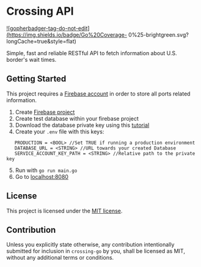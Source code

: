 # Crossing API

<a href='https://github.com/jpoles1/gopherbadger' target='_blank'>![gopherbadger-tag-do-not-edit](https://img.shields.io/badge/Go%20Coverage- 0%25-brightgreen.svg?longCache=true&style=flat)</a>

Simple, fast and reliable RESTful API to fetch information about U.S. border's wait times.

## Getting Started

This project requires a [Firebase account](https://console.firebase.google.com/) in order to store all ports related information.

1. Create [Firebase project](https://console.firebase.google.com/)
2. Create test database within your firebase project
3. Download the database private key using this [tutorial](https://firebase.google.com/docs/admin/setup/#initialize-sdk)
4. Create your `.env`  file with this keys:

```env
   PRODUCTION = <BOOL> //Set TRUE if running a production environment
   DATABASE_URL = <STRING> //URL towards your created Database
   SERVICE_ACCOUNT_KEY_PATH = <STRING> //Relative path to the private key
```

5. Run with `go run main.go`
6. Go to [localhost:8080](localhost:8080)

## License

This project is licensed under the [MIT license](https://github.com/carllerche/tower-web/blob/master/LICENSE).

## Contribution

Unless you explicitly state otherwise, any contribution intentionally submitted for inclusion in
`crossing-go` by you, shall be licensed as MIT, without any additional terms or conditions.
